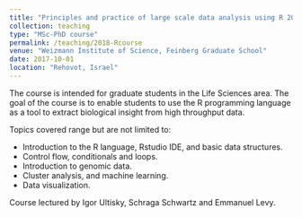 ```yaml
---
title: "Principles and practice of large scale data analysis using R 2018-1. (TA) "
collection: teaching
type: "MSc-PhD course"
permalink: /teaching/2018-Rcourse
venue: "Weizmann Institute of Science, Feinberg Graduate School"
date: 2017-10-01
location: "Rehovot, Israel"
---
```


The course is intended for graduate students in the Life Sciences area. The goal of the course is to enable students to use the R programming language as a tool to extract biological insight from high throughput data.

Topics covered range but are not limited to:

* Introduction to the R language, Rstudio IDE, and basic data structures.
* Control flow, conditionals and loops.
* Introduction to genomic data.
* Cluster analysis, and machine learning.
* Data visualization.

Course lectured by Igor Ultisky, Schraga Schwartz and Emmanuel Levy.
